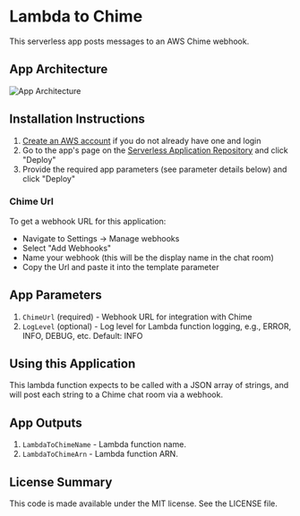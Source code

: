 # Lambda to Chime

This serverless app posts messages to an AWS Chime webhook.

## App Architecture

![App Architecture](https://github.com/keetonian/lambda-to-chime/raw/master/images/lambda-to-chime.png)

## Installation Instructions

1. [Create an AWS account](https://portal.aws.amazon.com/gp/aws/developer/registration/index.html) if you do not already have one and login
1. Go to the app's page on the [Serverless Application Repository]() and click "Deploy"
1. Provide the required app parameters (see parameter details below) and click "Deploy"

### Chime Url
To get a webhook URL for this application:
* Navigate to Settings -> Manage webhooks
* Select "Add Webhooks"
* Name your webhook (this will be the display name in the chat room)
* Copy the Url and paste it into the template parameter

## App Parameters

1. `ChimeUrl` (required) - Webhook URL for integration with Chime
1. `LogLevel` (optional) - Log level for Lambda function logging, e.g., ERROR, INFO, DEBUG, etc. Default: INFO

## Using this Application

This lambda function expects to be called with a JSON array of strings, and will post each string to a Chime chat room via a webhook.

## App Outputs

1. `LambdaToChimeName` - Lambda function name.
1. `LambdaToChimeArn` - Lambda function ARN.

## License Summary

This code is made available under the MIT license. See the LICENSE file.